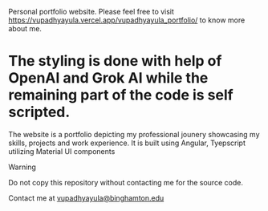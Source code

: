 Personal portfolio website. Please feel free to visit https://vupadhyayula.vercel.app/vupadhyayula_portfolio/ to know more about me.

# The styling is done with help of OpenAI and Grok AI while the remaining part of the code is self scripted.

The website is a portfolio depicting my professional jounery showcasing my skills, projects and work experience.
It is built using Angular, Tyepscript utilizing Material UI components

> [!WARNING]
> Do not copy this repository without contacting me for the source code.

Contact me at vupadhyayula@binghamton.edu